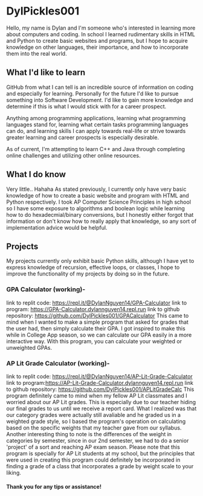 # DylPickles001

Hello, my name is Dylan and I'm someone who's interested in learning more about computers and coding. In school I learned rudimentary skills in HTML and Python to create basic websites and programs, but I hope to acquire knowledge on other languages, their importance, and how to incorporate them into the real world. 

## What I'd like to learn

GitHub from what I can tell is an incredible source of information on coding and especially for learning. Personally for the future I'd like to pursue something into Software Development. I'd like to gain more knowledge and determine if this is what I would stick with for a career prospect. 

Anything among programming applications, learning what programming languages stand for, learning what certain tasks programming languages can do, and learning skills I can apply towards real-life or strive towards greater learning and career prospects is especially desirable.

As of current, I'm attempting to learn C++ and Java through completing online challenges and utilizing other online resources. 

## What I do know

Very little.. Hahaha 
As stated previously, I currently only have very basic knowledge of how to create a basic website and program with HTML and Python respectively. I took AP Computer Science Principles in high school so I have some exposure to algorithms and boolean logic while learning how to do hexadecmial/binary conversions, but I honestly either forgot that information or don't know how to really apply that knowledge, so any sort of implementation advice would be helpful.


## Projects
My projects currently only exhibit basic Python skills, although I have yet to express knowledge of recursion, effective loops, or classes, I hope to improve the functionality of my projects by doing so in the future.

### GPA Calculator (working)-
link to replit code: https://repl.it/@DylanNguyen14/GPA-Calculator 
link to program: https://GPA-Calculator.dylannguyen14.repl.run 
link to github repository: https://github.com/DylPickles001/GPACalculator 
This came to mind when I wanted to make a simple program that asked for grades that the user had, then simply calculate their GPA. I got inspired to make this while in College App season, so we can calculate our GPA easily in a more interactive way. With this program, you can calculate your weighted or unweighted GPAs.

### AP Lit Grade Calculator (working)-
link to replit code: https://repl.it/@DylanNguyen14/AP-Lit-Grade-Calculator
link to program:https://AP-Lit-Grade-Calculator.dylannguyen14.repl.run
link to github repository: https://github.com/DylPickles001/APLitGradeCalc
This program definitely came to mind when my fellow AP Lit classmates and I worried about our AP Lit grades. This is especially due to our teacher hiding our final grades to us until we receive a report card. What I realized was that our category grades were actually still avaliable and he graded us in a weighted grade style, so I based the program's operation on calculating based on the specific weights that my teacher gave from our syllabus. Another interesting thing to note is the differences of the weight in categories by semester, since in our 2nd semester, we had to do a senior 'project' of a sort and reaching AP exam season. Please note that this program is specially for AP Lit students at my school, but the principles that were used in creating this program could definitely be incorporated in finding a grade of a class that incorporates a grade by weight scale to your liking.

#### Thank you for any tips or assistance!
